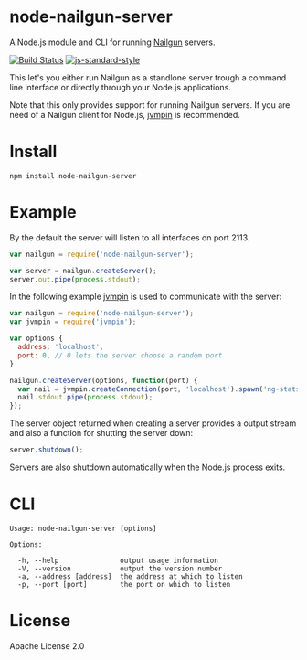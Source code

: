 # node-nailgun-server

A Node.js module and CLI for running [Nailgun](http://martiansoftware.com/nailgun/) servers.

[![Build Status](https://travis-ci.org/markushedvall/node-nailgun-server.svg)](https://travis-ci.org/markushedvall/node-nailgun-server) [![js-standard-style](https://img.shields.io/badge/code%20style-standard-brightgreen.svg?style=flat)](https://github.com/feross/standard)

This let's you either run Nailgun as a standlone server trough a command line interface or directly through your Node.js applications.

Note that this only provides support for running Nailgun servers. If you are need of a Nailgun client for Node.js, [jvmpin](https://www.npmjs.com/package/jvmpin) is recommended.

# Install

```
npm install node-nailgun-server
```

# Example

By the default the server will listen to all interfaces on port 2113.
```javascript
var nailgun = require('node-nailgun-server');

var server = nailgun.createServer();
server.out.pipe(process.stdout);
```

In the following example [jvmpin](https://www.npmjs.com/package/jvmpin) is used to communicate with the server:
```javascript
var nailgun = require('node-nailgun-server');
var jvmpin = require('jvmpin');

var options {
  address: 'localhost',
  port: 0, // 0 lets the server choose a random port
}

nailgun.createServer(options, function(port) {
  var nail = jvmpin.createConnection(port, 'localhost').spawn('ng-stats');
  nail.stdout.pipe(process.stdout);
});
```

The server object returned when creating a server provides a output stream and also a function for shutting the server down:
```javascript
server.shutdown();
```

Servers are also shutdown automatically when the Node.js process exits.

# CLI

```
Usage: node-nailgun-server [options]

Options:

  -h, --help               output usage information
  -V, --version            output the version number
  -a, --address [address]  the address at which to listen
  -p, --port [port]        the port on which to listen
```

# License
Apache License 2.0
